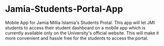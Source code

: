 # Jamia-Students-Portal-App
Mobile App for Jamia Millia Islamia's Students Protal. This app will let JMI students to access their student dashboard on a mobile app which is currently available only on the University's official website. This will make it more convenient and hassle free for the students to access the portal.
